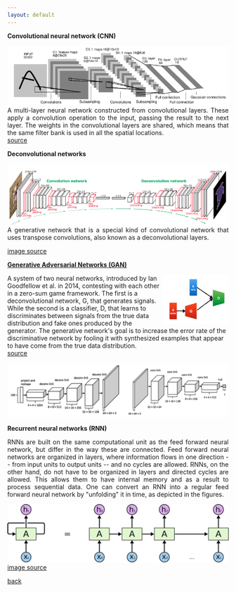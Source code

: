 ```yaml
---
layout: default
---
```


<strong>Convolutional neural network (CNN)</strong>

<img style="float: right; width: 550px;" src="/assets/img/lenet5.png">

<p align="justify">
A multi-layer neural network constructed from convolutional layers.
These apply a convolution operation to the input, passing the result to the next layer.
The weights in the convolutional layers are shared, which means that the same filter bank is used in all the spatial locations.<br />
<a href="https://en.wikipedia.org/wiki/Convolutional_neural_network"> source </a>
</p>

<strong>Deconvolutional networks</strong>

<img style="float: right; width: 550px;" src="/assets/img/conv_deconv.png">

<p align="justify">
A generative network that is a special kind of convolutional network that uses transpose convolutions, also known as a deconvolutional layers.

<a href="https://arxiv.org/pdf/1505.04366.pdf"> image source </a><br />

</p>

<strong><a href="https://arxiv.org/pdf/1406.2661.pdf"> Generative Adversarial Networks (GAN) </a></strong>
<p align="justify">

<img style="float: right; width: 150px;" src="/assets/img/gan2.png">

A system of two neural networks, introduced by Ian Goodfellow et al. in 2014, contesting with each other in a zero-sum game framework.
The first is a deconvolutional network, G, that generates signals.
While the second is a classifier, D, that learns to discriminates between signals from the true data distribution and fake ones produced by the generator.
The generative network's goal is to increase the error rate of the discriminative network by fooling it with synthesized examples that appear to have come from the true data distribution.<br />
<a href="https://en.wikipedia.org/wiki/Generative_adversarial_network"> source </a>
</p>

<img style="width: 600px;" src="/assets/img/gan1.png">

<strong>Recurrent neural networks (RNN)</strong>
<p align="justify">
RNNs are built on the same computational unit as the feed forward neural network, but differ in the way these are connected.
Feed forward neural networks are organized in layers, where information flows in one direction -- from input units to output units -- and no cycles are allowed.
RNNs, on the other hand, do not have to be organized in layers and directed cycles are allowed.
This allows them to have internal memory and as a result to process sequential data.
One can convert an RNN into a regular feed forward neural network by "unfolding" it in time, as depicted in the figures.
</p>

<img style="width: 550px;" src="/assets/img/rnn.png">
<a href="https://magenta.tensorflow.org/2016/06/10/recurrent-neural-network-generation-tutorial"> image source </a><br />

[back](cheat_sheet)
